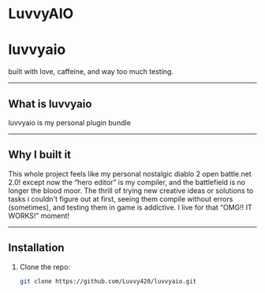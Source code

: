 # LuvvyAIO

# luvvyaio  
built with love, caffeine, and way too much testing.

---

## What is luvvyaio  
luvvyaio is my personal plugin bundle

---

## Why I built it  
This whole project feels like my personal nostalgic diablo 2 open battle.net 2.0! except now the “hero editor” is my compiler, and the battlefield is no longer the blood moor. The thrill of trying new creative ideas or solutions to tasks i couldn't figure out at first, seeing them compile without errors (sometimes), and testing them in game is addictive. I live for that “OMG!! IT WORKS!” moment! 

---

## Installation  
1. Clone the repo:  
   ```bash
   git clone https://github.com/Luvvy420/luvvyaio.git
